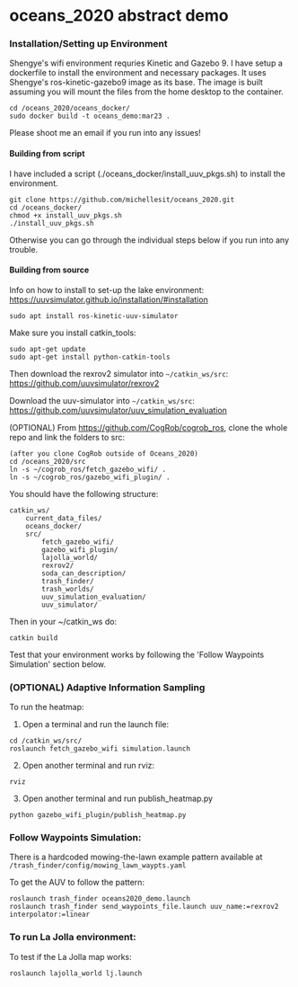 # oceans_2020 abstract demo

### Installation/Setting up Environment
Shengye's wifi environment requries Kinetic and Gazebo 9. I have setup a dockerfile to install the environment and necessary packages. It uses Shengye's ros-kinetic-gazebo9 image as its base. The image is built assuming you will mount the files from the home desktop to the container.

```
cd /oceans_2020/oceans_docker/
sudo docker build -t oceans_demo:mar23 .
```

Please shoot me an email if you run into any issues!


#### Building from script
I have included a script (./oceans_docker/install_uuv_pkgs.sh) to install the environment.
```
git clone https://github.com/michellesit/oceans_2020.git
cd /oceans_docker/
chmod +x install_uuv_pkgs.sh
./install_uuv_pkgs.sh

```

Otherwise you can go through the individual steps below if you run into any trouble.

#### Building from source

Info on how to install to set-up the lake environment: https://uuvsimulator.github.io/installation/#installation
```
sudo apt install ros-kinetic-uuv-simulator
```

Make sure you install catkin_tools:
```
sudo apt-get update
sudo apt-get install python-catkin-tools
```

Then download the rexrov2 simulator into `~/catkin_ws/src`: https://github.com/uuvsimulator/rexrov2

Download the uuv-simulator into `~/catkin_ws/src`: https://github.com/uuvsimulator/uuv_simulation_evaluation

(OPTIONAL) From https://github.com/CogRob/cogrob_ros, clone the whole repo and link the folders to src:
```
(after you clone CogRob outside of Oceans_2020)
cd /oceans_2020/src
ln -s ~/cogrob_ros/fetch_gazebo_wifi/ .
ln -s ~/cogrob_ros/gazebo_wifi_plugin/ .
```

You should have the following structure:
```
catkin_ws/
    current_data_files/
    oceans_docker/
    src/
        fetch_gazebo_wifi/
        gazebo_wifi_plugin/
        lajolla_world/
        rexrov2/
        soda_can_description/
        trash_finder/
        trash_worlds/
        uuv_simulation_evaluation/
        uuv_simulator/
```

Then in your ~/catkin_ws do:
```
catkin build
```

Test that your environment works by following the 'Follow Waypoints Simulation' section below.


### (OPTIONAL) Adaptive Information Sampling

To run the heatmap:
1. Open a terminal and run the launch file:
```
cd /catkin_ws/src/
roslaunch fetch_gazebo_wifi simulation.launch
```

2. Open another terminal and run rviz:
```
rviz
```

3. Open another terminal and run publish_heatmap.py
```
python gazebo_wifi_plugin/publish_heatmap.py
```

### Follow Waypoints Simulation:
There is a hardcoded mowing-the-lawn example pattern available at `/trash_finder/config/mowing_lawn_waypts.yaml`

To get the AUV to follow the pattern:
```
roslaunch trash_finder oceans2020_demo.launch
roslaunch trash_finder send_waypoints_file.launch uuv_name:=rexrov2 interpolator:=linear 
```

### To run La Jolla environment:
To test if the La Jolla map works:

```
roslaunch lajolla_world lj.launch
```
